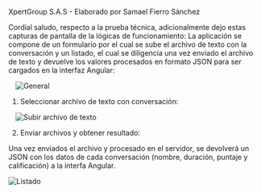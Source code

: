 XpertGroup S.A.S - Elaborado por Samael Fierro Sánchez

Cordial saludo, respecto a la prueba  técnica, adicionalmente dejo estas capturas de pantalla de la lógicas de funcionamiento:
La aplicación se compone de un formulario por el cual se sube el archivo de texto con la conversación y un listado, el cual se diligencia una vez enviado el archivo de texto y devuelve los valores procesados en formato JSON para ser cargados en la interfaz Angular:
 
 ![General](https://i.imgur.com/JaPLXJc.png)

1.	Seleccionar archivo de texto con conversación:

 ![Subir archivo de texto](https://i.imgur.com/LZJzfo9.png)

2.	Enviar archivos y obtener resultado:

Una vez enviados el archivo y procesado en el servidor, se devolverá un JSON con los datos de cada conversación (nombre, duración, puntaje y calificación) a la interfa Angular.
 
![Listado](https://i.imgur.com/ickn6hG.png)
